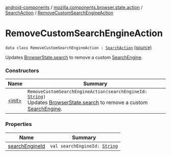 [android-components](../../../index.md) / [mozilla.components.browser.state.action](../../index.md) / [SearchAction](../index.md) / [RemoveCustomSearchEngineAction](./index.md)

# RemoveCustomSearchEngineAction

`data class RemoveCustomSearchEngineAction : `[`SearchAction`](../index.md) [(source)](https://github.com/mozilla-mobile/android-components/blob/master/components/browser/state/src/main/java/mozilla/components/browser/state/action/BrowserAction.kt#L758)

Updates [BrowserState.search](../../../mozilla.components.browser.state.state/-browser-state/search.md) to remove a custom [SearchEngine](../../../mozilla.components.browser.state.search/-search-engine/index.md).

### Constructors

| Name | Summary |
|---|---|
| [&lt;init&gt;](-init-.md) | `RemoveCustomSearchEngineAction(searchEngineId: `[`String`](https://kotlinlang.org/api/latest/jvm/stdlib/kotlin/-string/index.html)`)`<br>Updates [BrowserState.search](../../../mozilla.components.browser.state.state/-browser-state/search.md) to remove a custom [SearchEngine](../../../mozilla.components.browser.state.search/-search-engine/index.md). |

### Properties

| Name | Summary |
|---|---|
| [searchEngineId](search-engine-id.md) | `val searchEngineId: `[`String`](https://kotlinlang.org/api/latest/jvm/stdlib/kotlin/-string/index.html) |
